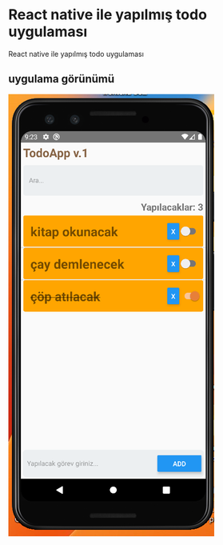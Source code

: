 # React native ile yapılmış todo uygulaması

React native ile yapılmış todo uygulaması
## uygulama görünümü

![Ui](Github/Screenshot_1.png)